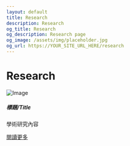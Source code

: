 ```yaml
---
layout: default
title: Research
description: Research
og_title: Research
og_description: Research page
og_image: /assets/img/placeholder.jpg
og_url: https://YOUR_SITE_URL_HERE/research
---
```


<h1 data-i18n="{{section_title}}">Research</h1>
<!-- 卡片模塊：可複製以下div快速新增內容 -->
<div class="card">
    <img src="/assets/img/placeholder.jpg" alt="Image" loading="lazy">
    <div class="card-body">
        <h5 class="card-title">標題/Title</h5>
        <p class="card-text">學術研究內容</p>
        <a href="#" target="_blank" class="btn btn-primary">閱讀更多</a>
    </div>
</div>
